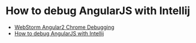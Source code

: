 # How to debug AngularJS with Intellij

* [WebStorm Angular2 Chrome Debugging](./https://www.youtube.com/watch?v=RQSRKi3VZ3I)
* [How to debug AngularJS with Intellij](./http://ignaciosuay.com/how-to-debug-angularjs-with-intellij/)